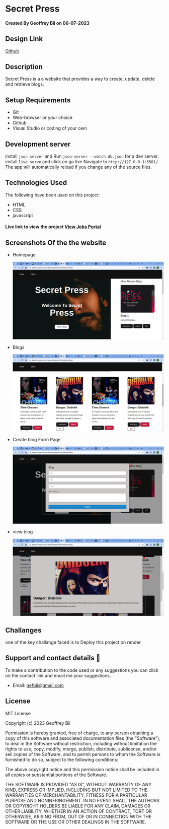 # Secret Press

#### Created By Geoffrey Bii on 06-07-2023

## Design Link

[Github](https://github.com/Bii-teki/phase1-project-secret-press)

## Description

Secret Press is a a website that provides a way to create, update, delete and retrieve blogs. 

## Setup Requirements

- Git
- Web-browser or your choice
- Github
- Visual Studio or coding of your own

## Development server

install `json server` and Run `json-server --watch db.json` for a dev server. install `live serve` and click on go live Navigate to `http://127.0.0.1:5501/`. The app will automatically reload if you change any of the source files.


## Technologies Used

The following have been used on this project:

- HTML
- CSS
- javascript



#### Live link to view the project <a href="https://phase1-project-secret-press-d0svmrws5-bii-teki.vercel.app/">View Jobs Portal</a>



## Screenshots Of the the website

- Homepage

  <img src="./images/home.png" alt="screenshot" />

- Blogs

  <img src="./images/blogs.png" alt="screenshot" />

- Create blog Form Page

  <img src="./images/upload.png" alt="screenshot" />

- view blog

  <img src="./images/view.png" alt="screenshot" />



## Challanges

one of the key challange faced is to Deploy this project on render

## Support and contact details 🙂

To make a contribution to the code used or any suggestions you can click on the contact link and email me your suggestions.

- Email: gefbii@gmail.com

## License
MIT License

Copyright (c) 2023 Geoffrey Bii

Permission is hereby granted, free of charge, to any person obtaining a copy
of this software and associated documentation files (the "Software"), to deal
in the Software without restriction, including without limitation the rights
to use, copy, modify, merge, publish, distribute, sublicense, and/or sell
copies of the Software, and to permit persons to whom the Software is
furnished to do so, subject to the following conditions:

The above copyright notice and this permission notice shall be included in all
copies or substantial portions of the Software.

THE SOFTWARE IS PROVIDED "AS IS", WITHOUT WARRANTY OF ANY KIND, EXPRESS OR
IMPLIED, INCLUDING BUT NOT LIMITED TO THE WARRANTIES OF MERCHANTABILITY,
FITNESS FOR A PARTICULAR PURPOSE AND NONINFRINGEMENT. IN NO EVENT SHALL THE
AUTHORS OR COPYRIGHT HOLDERS BE LIABLE FOR ANY CLAIM, DAMAGES OR OTHER
LIABILITY, WHETHER IN AN ACTION OF CONTRACT, TORT OR OTHERWISE, ARISING FROM,
OUT OF OR IN CONNECTION WITH THE SOFTWARE OR THE USE OR OTHER DEALINGS IN THE
SOFTWARE.
